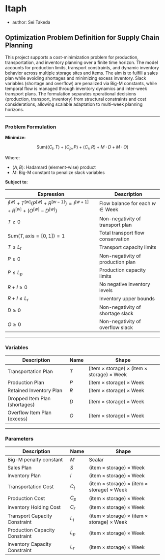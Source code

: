 # Itaph
- author: Sei Takeda

## Optimization Problem Definition for Supply Chain Planning

This project supports a cost-minimization problem for production, transportation, and inventory planning over a finite time horizon.
The model accounts for production limits, transport constraints, and dynamic inventory behavior across multiple storage sites and items.
The aim is to fulfill a sales plan while avoiding shortages and minimizing excess inventory.
Slack variables (shortage and overflow) are penalized via Big-M constants, while temporal flow is managed through inventory dynamics and inter-week transport plans.
The formulation separates operational decisions (production, transport, inventory) from structural constraints and cost considerations, allowing scalable adaptation to multi-week planning horizons.

---

### Problem Formulation

**Minimize:**

$$
\text{Sum}(\langle C_t, T \rangle + \langle C_p, P \rangle + \langle C_r, R \rangle + M \cdot D + M \cdot O)
$$

Where:

* $\langle A, B \rangle$: Hadamard (element-wise) product
* $M$: Big-M constant to penalize slack variables

**Subject to:**

| Expression                                                                            | Description                               |
| ------------------------------------------------------------------------------------- | ----------------------------------------- |
| $I^{[w]} + T^{[w]}(P^{[w]} + R^{[w-1]}) = I^{[w+1]} + R^{[w]} + (O^{[w]} - D^{[w]})$  | Flow balance for each $w \in \text{Week}$ |
| $T \geq 0$                                                                            | Non-negativity of transport plan          |
| $\text{Sum}(T, \text{axis} = [0, 1]) = 1$                                             | Total transport flow conservation         |
| $T \leq L_t$                                                                          | Transport capacity limits                 |
| $P \geq 0$                                                                            | Non-negativity of production plan         |
| $P \leq L_p$                                                                          | Production capacity limits                |
| $R + I \geq 0$                                                                        | No negative inventory levels              |
| $R + I \leq L_r$                                                                      | Inventory upper bounds                    |
| $D \geq 0$                                                                            | Non-negativity of shortage slack          |
| $O \geq 0$                                                                            | Non-negativity of overflow slack          |

---

### Variables

| Description                   | Name | Shape                                                                                               |
| ----------------------------- | ---- | --------------------------------------------------------------------------------------------------- |
| Transportation Plan           | $T$  | $(\text{item} \times \text{storage}) \times (\text{item} \times \text{storage}) \times \text{Week}$ |
| Production Plan               | $P$  | $(\text{item} \times \text{storage}) \times \text{Week}$                                            |
| Retained Inventory Plan       | $R$  | $(\text{item} \times \text{storage}) \times \text{Week}$                                            |
| Dropped Item Plan (shortages) | $D$  | $(\text{item} \times \text{storage}) \times \text{Week}$                                            |
| Overflow Item Plan (excess)   | $O$  | $(\text{item} \times \text{storage}) \times \text{Week}$                                            |

---

### Parameters

| Description                    | Name  | Shape                                                                                               |
| ------------------------------ | ----- | --------------------------------------------------------------------------------------------------- |
| Big-M penalty constant         | $M$   | Scalar                                                                                              |
| Sales Plan                     | $S$   | $(\text{item} \times \text{storage}) \times \text{Week}$                                            |
| Inventory Plan                 | $I$   | $(\text{item} \times \text{storage}) \times \text{Week}$                                            |
| Transportation Cost            | $C_t$ | $(\text{item} \times \text{storage}) \times (\text{item} \times \text{storage}) \times \text{Week}$ |
| Production Cost                | $C_p$ | $(\text{item} \times \text{storage}) \times \text{Week}$                                            |
| Inventory Holding Cost         | $C_r$ | $(\text{item} \times \text{storage}) \times \text{Week}$                                            |
| Transport Capacity Constraint  | $L_t$ | $(\text{item} \times \text{storage}) \times (\text{item} \times \text{storage}) \times \text{Week}$ |
| Production Capacity Constraint | $L_p$ | $(\text{item} \times \text{storage}) \times \text{Week}$                                            |
| Inventory Capacity Constraint  | $L_r$ | $(\text{item} \times \text{storage}) \times \text{Week}$                                            |
